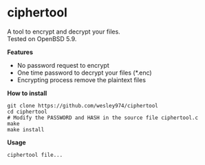 <html>

<head>
<h1>ciphertool</h1>
<p>A tool to encrypt and decrypt your files.<br>
Tested on OpenBSD 5.9.</p>
</head>

<body>
<b>Features</b>
<ul>
	<li>No password request to encrypt</li>
	<li>One time password to decrypt your files (*.enc)</li>
	<li>Encrypting process remove the plaintext files</li>
</ul>
<b>How to install</b>
<pre><code>git clone https://github.com/wesley974/ciphertool
cd ciphertool
# Modify the PASSWORD and HASH in the source file ciphertool.c
make
make install</code></pre>
<b>Usage</b>
<pre><code>ciphertool file...</code></pre>
</body>
</html>
